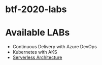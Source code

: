 # btf-2020-labs

# Available LABs

* Continuous Delivery with Azure DevOps
* Kubernetes with AKS
* [Serverless Architecture](serverless/README.md)